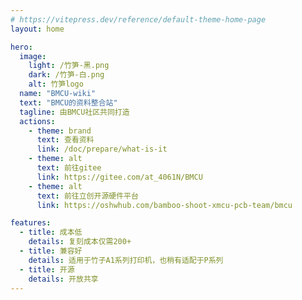 ```yaml
---
# https://vitepress.dev/reference/default-theme-home-page
layout: home

hero:
  image: 
    light: /竹笋-黑.png
    dark: /竹笋-白.png
    alt: 竹笋logo
  name: "BMCU-wiki"
  text: "BMCU的资料整合站"
  tagline: 由BMCU社区共同打造
  actions:
    - theme: brand
      text: 查看资料
      link: /doc/prepare/what-is-it
    - theme: alt
      text: 前往gitee
      link: https://gitee.com/at_4061N/BMCU
    - theme: alt
      text: 前往立创开源硬件平台
      link: https://oshwhub.com/bamboo-shoot-xmcu-pcb-team/bmcu

features:
  - title: 成本低
    details: 复刻成本仅需200+
  - title: 兼容好
    details: 适用于竹子A1系列打印机，也稍有适配于P系列
  - title: 开源
    details: 开放共享
---
```


